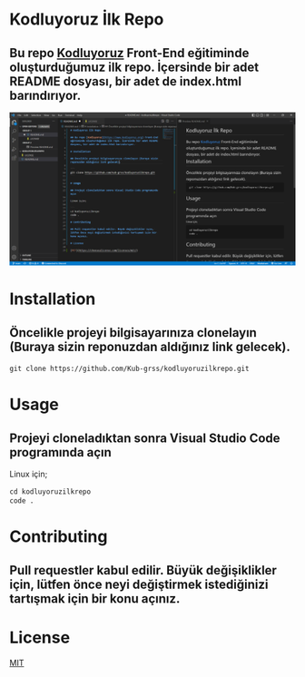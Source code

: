 # Kodluyoruz İlk Repo

## Bu repo [Kodluyoruz](https://www.kodluyoruz.org) Front-End eğitiminde oluşturduğumuz ilk repo. İçersinde bir adet README dosyası, bir adet de index.html barındırıyor. 

![İmage](img.PNG)

# Installation

## Öncelikle projeyi bilgisayarınıza clonelayın (Buraya sizin reponuzdan aldığınız link gelecek).

```
git clone https://github.com/Kub-grss/kodluyoruzilkrepo.git
```

# Usage

## Projeyi cloneladıktan sonra Visual Studio Code programında açın

Linux için;

```
cd kodluyoruzilkrepo
code .
```
# Contributing

## Pull requestler kabul edilir. Büyük değişiklikler için, lütfen önce neyi değiştirmek istediğinizi tartışmak için bir konu açınız.

# License 

[MIT](https://choosealicense.com/licenses/mit/)